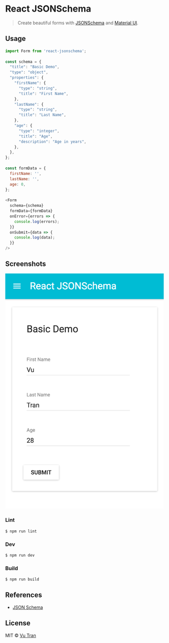 # React JSONSchema

> Create beautiful forms with [JSONSchema](http://json-schema.org) and [Material UI](http://material-ui.com).

## Usage

````js
import Form from 'react-jsonschema';

const schema = {
  "title": "Basic Demo",
  "type": "object",
  "properties": {
    "firstName": {
      "type": "string",
      "title": "First Name",
    },
    "lastName": {
      "type": "string",
      "title": "Last Name",
    },
    "age": {
      "type": "integer",
      "title": "Age",
      "description": "Age in years",
    },
  },
};

const formData = {
  firstName: '',
  lastName: '',
  age: 0,
};

<Form
  schema={schema}
  formData={formData}
  onError={errors => {
    console.log(errors);
  }}
  onSubmit={data => {
    console.log(data);
  }}
/>
````

## Screenshots

![Screenshot 1](screenshots/screenshot1.png)

### Lint

````bash
$ npm run lint
````

### Dev

````bash
$ npm run dev
````

### Build

````bash
$ npm run build
````

## References

- [JSON Schema](http://json-schema.org/)

## License

MIT © [Vu Tran](https://github.com/vutran/)
